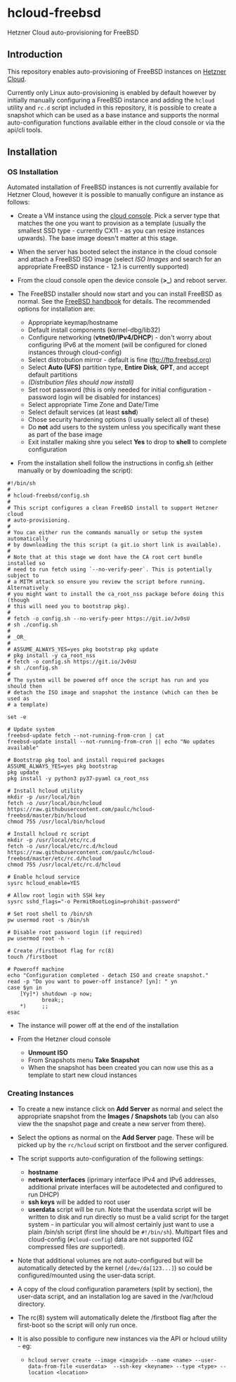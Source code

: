 # hcloud-freebsd

Hetzner Cloud auto-provisioning for FreeBSD

## Introduction

This repository enables auto-provisioning of FreeBSD instances on 
[Hetzner Cloud](https://www.hetzner.com/cloud).

Currently only Linux auto-provisioning is enabled by default however by
initially manually configuring a FreeBSD instance and adding the `hcloud`
utility and `rc.d` script included in this repository, it is possible to create
a snapshot which can be used as a base instance and supports the normal
auto-configuration functions available either in the cloud console or via the
api/cli tools. 

## Installation

### OS Installation

Automated installation of FreeBSD instances is not currently available for
Hetzner Cloud, however it is possible to manually configure an instance as
follows:

* Create a VM instance using the [cloud console](https://console.hetzner.cloud/projects). 
  Pick a server type that matches the one you want to provision as a template
  (usually the smallest SSD type - currently CX11 - as you can resize instances
  upwards). The base image doesn't matter at this stage. 

* When the server has booted select the instance in the cloud console and
  attach a FreeBSD ISO image (select _ISO Images_ and search for an appropriate
  FreeBSD instance - 12.1 is currently supported)

* From the cloud console open the device console (**>_**) and reboot server.

* The FreeBSD installer should now start and you can install FreeBSD as normal.
  See the [FreeBSD handbook](https://www.freebsd.org/doc/handbook/bsdinstall.html) for details.
  The recommended options for installation are:

  - Appropriate keymap/hostname
  - Default install components (kernel-dbg/lib32)
  - Configure networking (**vtnet0/IPv4/DHCP**) - don't worry about configuring 
    IPv6 at the moment (will be configured for cloned instances through cloud-config)
  - Select distrobution mirror - default is fine (ftp://ftp.freebsd.org) 
  - Select  **Auto (UFS)** partition type, **Entire Disk**, **GPT**, and accept default partitions
  - _(Distribution files should now install)_
  - Set root password (this is only needed for initial configuration - password login will be 
    disabled for instances)
  - Select appropriate Time Zone and Date/Time
  - Select default services (at least **sshd**)
  - Chose security hardening options (I usually select all of these)
  - Do **not** add users to the system unless you specifically want these as part of the base image
  - Exit installer making shre you select **Yes** to drop to **shell** to complete configuration
  
* From the installation shell follow the instructions in config.sh (either manually or by downloading the script):

```shell
#!/bin/sh
# 
# hcloud-freebsd/config.sh
#
# This script configures a clean FreeBSD install to support Hetzner cloud
# auto-provisioning.
#
# You can either run the commands manually or setup the system automatically 
# by downloading the this script (a git.io short link is available).
#
# Note that at this stage we dont have the CA root cert bundle installed so 
# need to run fetch using `--no-verify-peer`. This is potentially subject to 
# a MITM attack so ensure you review the script before running. Alternatively 
# you might want to install the ca_root_nss package before doing this (though 
# this will need you to bootstrap pkg).
#
# fetch -o config.sh --no-verify-peer https://git.io/Jv0sU
# sh ./config.sh
#
# _OR_
#
# ASSUME_ALWAYS_YES=yes pkg bootstrap pkg update
# pkg install -y ca_root_nss
# fetch -o config.sh https://git.io/Jv0sU
# sh ./config.sh
#
# The system will be powered off once the script has run and you should then 
# detach the ISO image and snapshot the instance (which can then be used as
# a template)

set -e

# Update system
freebsd-update fetch --not-running-from-cron | cat
freebsd-update install --not-running-from-cron || echo "No updates available"

# Bootstrap pkg tool and install required packages
ASSUME_ALWAYS_YES=yes pkg bootstrap
pkg update
pkg install -y python3 py37-pyaml ca_root_nss

# Install hcloud utility
mkdir -p /usr/local/bin
fetch -o /usr/local/bin/hcloud https://raw.githubusercontent.com/paulc/hcloud-freebsd/master/bin/hcloud
chmod 755 /usr/local/bin/hcloud

# Install hcloud rc script
mkdir -p /usr/local/etc/rc.d
fetch -o /usr/local/etc/rc.d/hcloud https://raw.githubusercontent.com/paulc/hcloud-freebsd/master/etc/rc.d/hcloud
chmod 755 /usr/local/etc/rc.d/hcloud

# Enable hcloud service
sysrc hcloud_enable=YES

# Allow root login with SSH key
sysrc sshd_flags="-o PermitRootLogin=prohibit-password"

# Set root shell to /bin/sh
pw usermod root -s /bin/sh

# Disable root password login (if required)
pw usermod root -h -

# Create /firstboot flag for rc(8)
touch /firstboot

# Poweroff machine
echo "Configuration completed - detach ISO and create snapshot."
read -p "Do you want to power-off instance? [yn]: " yn
case $yn in
    [Yy]*) shutdown -p now; 
           break;;
    *)     ;;
esac

```

* The instance will power off at the end of the installation

* From the Hetzner cloud console 
  - **Unmount ISO**
  - From Snapshots menu **Take Snapshot**
  - When the snapshot has been created you can now use this as a template to
    start new cloud instances

### Creating Instances

* To create a new instance click on **Add Server** as normal and select the
  appropriate snapshot from the  **Images / Snapshots** tab (you can also
  view the the snapshot page and create a new server from there).

* Select the options as normal on the **Add Server** page. These will be picked up by
the `rc/hcloud` script on firstboot and the server configured. 

* The script supports auto-configuration of the following settings:

  - **hostname**
  - **network interfaces** (iprimary interface IPv4 and IPv6 addresses,
    additional private interfaces will be autodetected and configured to run
    DHCP) 
  - **ssh keys** will be added to root user
  - **userdata** script will be run. Note that the userdata script will be 
    written to disk and run directly so must be a valid script for the 
    target system - in particular you will almost certainly just want to
    use a plain /bin/sh script (first line should be `#!/bin/sh`). Multipart
    files and cloud-config (`#cloud-config`) data are not supported (GZ
    compressed files _are_ supported).

* Note that additional volumes are not auto-configured but will be
  automatically detected by the kernel (`/dev/da[123...]`) so could be
  configured/mounted using the user-data script. 

* A copy of the cloud configuration parameters (split by section), the 
  user-data script, and an installation log are saved in the /var/hcloud
  directory.

* The rc(8) system will automatically delete the /firstboot flag after
  the first-boot so the script will only run once.

* It is also possible to configure new instances via the API or hcloud 
  utility - eg:

  - `hcloud server create --image <imageid> --name <name> --user-data-from-file <userdata>  --ssh-key <keyname> --type <type> --location <location>`

